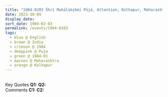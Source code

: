```yaml
---
title: "1984-0203 Śhrī Mahālakṣhmī Pūjā, Attention, Kolhapur, Maharashtra, India"
date: 2023-10-09
display_date: 
sort_date: 1984-02-03
permalink: /events/1984-0203
tags:
  - blue @ English
  - brown @ India
  - crimson @ 1984
  - deeppink @ Puja
  - green @ 1984-01
  - maroon @ Maharashtra
  - orange @ Kolhapur
---
```


<br>

<wave-list>
  <list-title color="DarkSeaGreen" width="55">Key Quotes</list-title>
  <list-item color="BlanchedAlmond" width="280"><b>Q1:</b> <i></i></list-item>
  <list-item color="Lavender" width="280"><b>Q2:</b> <i></i></list-item>
</wave-list>

<br>

<wave-list>
  <list-title color="DarkSeaGreen" width="55">Comments</list-title>
  <list-item color="BlanchedAlmond" width="280"><b>C1:</b> <i></i></list-item>
  <list-item color="Lavender" width="280"><b>C2:</b> <i></i></list-item>
</wave-list>
